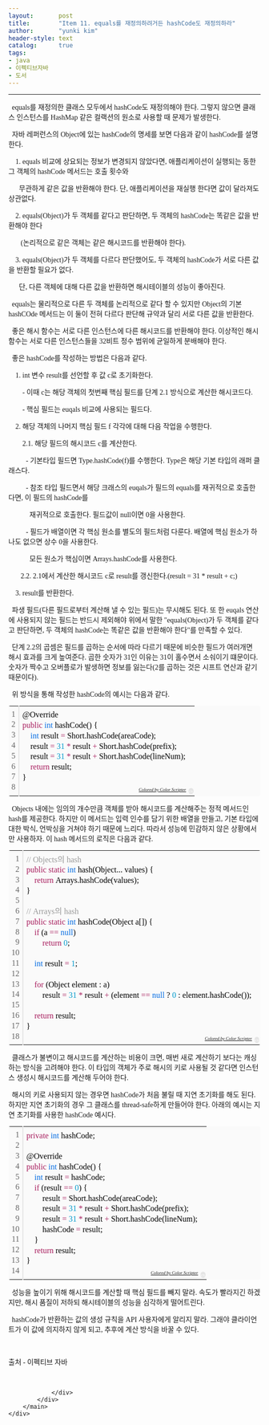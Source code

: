 ```yaml
---
layout:       post
title:        "Item 11. equals를 재정의하려거든 hashCode도 재정의하라"
author:       "yunki kim"
header-style: text
catalog:      true
tags: 
- java
- 이펙티브자바
- 도서
---
```


<head></head>
<body id="tt-body-page" class="">
<div id="wrap" class="wrap-right">
    <div id="container">
        <main class="main ">
            <div class="area-main">
                <div class="area-view">
                    <div class="article-header"></div>
                    <hr>
                    <div class="article-view">
                        <div class="contents_style">
                            <p data-ke-size="size16"><span style="font-family: 'Noto Serif KR';">&nbsp; equals를 재정의한 클래스 모두에서 hashCode도 재정의해야 한다. 그렇지 않으면 클래스 인스턴스를 HashMap 같은 컬랙션의 원소로 사용할 때 문제가 발생한다.</span></p>
<p data-ke-size="size16"><span style="font-family: 'Noto Serif KR';">&nbsp; 자바 레퍼런스의 Object에 있는 hashCode의 명세를 보면 다음과 같이 hashCode를 설명한다.</span></p>
<p data-ke-size="size16"><span style="font-family: 'Noto Serif KR';">&nbsp; &nbsp; 1. equals 비교에 상요되는 정보가 변경되지 않았다면, 애플리케이션이 실행되는 동한 그 객체의 hashCode 메서드는 호출 횟수와</span></p>
<p data-ke-size="size16"><span style="font-family: 'Noto Serif KR';">&nbsp; &nbsp; &nbsp; 무관하게 같은 값을 반환해야 한다. 단, 애플리케이션을 재실행 한다면 값이 달라져도 상관없다.</span></p>
<p data-ke-size="size16"><span style="font-family: 'Noto Serif KR';">&nbsp; &nbsp; 2. equals(Object)가 두 객체를 같다고 판단하면, 두 객체의 hashCode는 똑같은 값을 반환해야 한다</span></p>
<p data-ke-size="size16"><span style="font-family: 'Noto Serif KR';">&nbsp; &nbsp; &nbsp; &nbsp;(논리적으로 같은 객체는 같은 해시코드를 반환해야 한다).</span></p>
<p data-ke-size="size16"><span style="font-family: 'Noto Serif KR';">&nbsp; &nbsp; 3. equals(Object)가 두 객체를 다르다 판단했어도, 두 객체의 hashCode가 서로 다른 값을 반환할 필요가 없다. </span></p>
<p data-ke-size="size16"><span style="font-family: 'Noto Serif KR';">&nbsp; &nbsp; &nbsp; 단, 다른 객체에 대해 다른 값을 반환하면 해시테이블의 성능이 좋아진다.</span></p>
<p data-ke-size="size16"><span style="font-family: 'Noto Serif KR';">&nbsp; equals는 물리적으로 다른 두 객체를 논리적으로 같다 할 수 있지만 Object의 기본 hashCOde 메서드는 이 둘이 전혀 다르다 판단해 규약과 달리 서로 다른 값을 반환한다.</span></p>
<p data-ke-size="size16"><span style="font-family: 'Noto Serif KR';">&nbsp; 좋은 해시 함수는 서로 다른 인스턴스에 다른 해시코드를 반환해야 한다. 이상적인 해시 함수는 서로 다른 인스턴스들을 32비트 정수 범위에 균일하게 분배해야 한다.</span></p>
<p data-ke-size="size16"><span style="font-family: 'Noto Serif KR';">&nbsp; 좋은 hashCode를 작성하는 방법은 다음과 같다.</span></p>
<p data-ke-size="size16"><span style="font-family: 'Noto Serif KR';">&nbsp; &nbsp; 1. int 변수 result를 선언할 후 값 c로 초기화한다.</span></p>
<p data-ke-size="size16"><span style="font-family: 'Noto Serif KR';">&nbsp; &nbsp; &nbsp; &nbsp; - 이때 c는 해당 객체의 첫번째 핵심 필드를 단계 2.1 방식으로 계산한 해시코드다.</span></p>
<p data-ke-size="size16"><span style="font-family: 'Noto Serif KR';">&nbsp; &nbsp; &nbsp; &nbsp; - 핵심 필드는 euqals 비교에 사용되는 필드다.</span></p>
<p data-ke-size="size16"><span style="font-family: 'Noto Serif KR';">&nbsp; &nbsp; 2. 해당 객체의 나머지 핵심 필드 f 각각에 대해 다음 작업을 수행한다.</span></p>
<p data-ke-size="size16"><span style="font-family: 'Noto Serif KR';">&nbsp; &nbsp; &nbsp; &nbsp; 2.1. 해당 필드의 해시코드 c를 계산한다.</span></p>
<p data-ke-size="size16"><span style="font-family: 'Noto Serif KR';">&nbsp; &nbsp; &nbsp; &nbsp; &nbsp; - 기본타입 필드면 Type.hashCode(f)를 수행한다. Type은 해당 기본 타입의 래퍼 클래스다.</span></p>
<p data-ke-size="size16"><span style="font-family: 'Noto Serif KR';">&nbsp; &nbsp; &nbsp; &nbsp; &nbsp; - 참조 타입 필드면서 해당 크래스의 euqals가 필드의 equals를 재귀적으로 호출한다면, 이 필드의 hashCode를 </span></p>
<p data-ke-size="size16"><span style="font-family: 'Noto Serif KR';">&nbsp; &nbsp; &nbsp; &nbsp; &nbsp; &nbsp; 재귀적으로 </span><span style="font-family: 'Noto Serif KR';">호출한다. 필드값이 null이면 0을 사용한다.</span></p>
<p data-ke-size="size16"><span style="font-family: 'Noto Serif KR';">&nbsp; &nbsp; &nbsp; &nbsp; &nbsp; - 필드가 배열이면 각 핵심 원소를 별도의 필드처럼 다룬다. 배열에 핵심 원소가 하나도 없으면 상수 0을 사용한다. </span></p>
<p data-ke-size="size16"><span style="font-family: 'Noto Serif KR';">&nbsp; &nbsp; &nbsp; &nbsp; &nbsp; &nbsp; 모든 원소가 </span><span style="font-family: 'Noto Serif KR';">핵심이면 Arrays.hashCode를 사용한다.</span></p>
<p data-ke-size="size16"><span style="font-family: 'Noto Serif KR';">&nbsp; &nbsp; &nbsp; &nbsp;2.2. 2.1에서 계산한 해시코드 c로 result를 갱신한다.(result = 31 * result + c;)</span></p>
<p data-ke-size="size16"><span style="font-family: 'Noto Serif KR';">&nbsp; &nbsp; 3. result를 반환한다.</span></p>
<p data-ke-size="size16"><span style="font-family: 'Noto Serif KR';">&nbsp; 파생 필드(다른 필드로부터 계산해 낼 수 있는 필드)는 무시해도 된다. 또 한 euqals 연산에 사용되지 않는 필드는 반드시 제외해야 위에서 말한 "equals(Object)가 두 객체를 같다고 판단하면, 두 객체의 hashCode는 똑같은 값을 반환해야 한다"를 만족할 수 있다.</span></p>
<p data-ke-size="size16"><span style="font-family: 'Noto Serif KR';">&nbsp; 단계 2.2의 곱셈은 필드를 곱하는 순서에 따라 다르기 때문에 비슷한 필드가 여러개면 해시 효과를 크게 높여준다. 곱한 숫자가 31인 이유는 31이 홀수면서 소숴이기 떄문이다. 숫자가 짝수고 오버플로가 발생하면 정보를 잃는다(2를 곱하는 것은 시프트 연산과 같기 때문이다).</span></p>
<p data-ke-size="size16"><span style="font-family: 'Noto Serif KR';">&nbsp; 위 방식을 통해 작성한 hashCode의 예시는 다음과 같다.</span></p>
<div class="colorscripter-code" style="color: #010101; font-family: Consolas, 'Liberation Mono', Menlo, Courier, monospace !important; position: relative !important; overflow: auto;">
<table class="colorscripter-code-table" style="margin: 0; padding: 0; border: none; background-color: #fafafa; border-radius: 4px;" cellspacing="0" cellpadding="0" data-ke-align="alignLeft">
<tbody>
<tr>
<td style="padding: 6px; border-right: 2px solid #e5e5e5;">
<div style="margin: 0; padding: 0; word-break: normal; text-align: right; color: #666; font-family: Consolas, 'Liberation Mono', Menlo, Courier, monospace !important; line-height: 130%;">
<div style="line-height: 130%;"><span style="font-family: 'Noto Serif KR';">1</span></div>
<div style="line-height: 130%;"><span style="font-family: 'Noto Serif KR';">2</span></div>
<div style="line-height: 130%;"><span style="font-family: 'Noto Serif KR';">3</span></div>
<div style="line-height: 130%;"><span style="font-family: 'Noto Serif KR';">4</span></div>
<div style="line-height: 130%;"><span style="font-family: 'Noto Serif KR';">5</span></div>
<div style="line-height: 130%;"><span style="font-family: 'Noto Serif KR';">6</span></div>
<div style="line-height: 130%;"><span style="font-family: 'Noto Serif KR';">7</span></div>
<div style="line-height: 130%;"><span style="font-family: 'Noto Serif KR';">8</span></div>
</div>
</td>
<td style="padding: 6px 0; text-align: left;">
<div style="margin: 0; padding: 0; color: #010101; font-family: Consolas, 'Liberation Mono', Menlo, Courier, monospace !important; line-height: 130%;">
<div style="padding: 0 6px; white-space: pre; line-height: 130%;"><span style="font-family: 'Noto Serif KR';">@Override</span></div>
<div style="padding: 0 6px; white-space: pre; line-height: 130%;"><span style="font-family: 'Noto Serif KR';"><span style="color: #a71d5d;">public</span>&nbsp;<span style="color: #066de2;">int</span>&nbsp;hashCode()&nbsp;{</span></div>
<div style="padding: 0 6px; white-space: pre; line-height: 130%;"><span style="font-family: 'Noto Serif KR';">&nbsp;&nbsp;&nbsp;&nbsp;<span style="color: #066de2;">int</span>&nbsp;result&nbsp;<span style="color: #0086b3;"></span><span style="color: #a71d5d;">=</span>&nbsp;Short.hashCode(areaCode);</span></div>
<div style="padding: 0 6px; white-space: pre; line-height: 130%;"><span style="font-family: 'Noto Serif KR';">&nbsp;&nbsp;&nbsp;&nbsp;result&nbsp;<span style="color: #0086b3;"></span><span style="color: #a71d5d;">=</span>&nbsp;<span style="color: #0099cc;">31</span>&nbsp;<span style="color: #0086b3;"></span><span style="color: #a71d5d;">*</span>&nbsp;result&nbsp;<span style="color: #0086b3;"></span><span style="color: #a71d5d;">+</span>&nbsp;Short.hashCode(prefix);</span></div>
<div style="padding: 0 6px; white-space: pre; line-height: 130%;"><span style="font-family: 'Noto Serif KR';">&nbsp;&nbsp;&nbsp;&nbsp;result&nbsp;<span style="color: #0086b3;"></span><span style="color: #a71d5d;">=</span>&nbsp;<span style="color: #0099cc;">31</span>&nbsp;<span style="color: #0086b3;"></span><span style="color: #a71d5d;">*</span>&nbsp;result&nbsp;<span style="color: #0086b3;"></span><span style="color: #a71d5d;">+</span>&nbsp;Short.hashCode(lineNum);</span></div>
<div style="padding: 0 6px; white-space: pre; line-height: 130%;"><span style="font-family: 'Noto Serif KR';">&nbsp;&nbsp;&nbsp;&nbsp;<span style="color: #a71d5d;">return</span>&nbsp;result;</span></div>
<div style="padding: 0 6px; white-space: pre; line-height: 130%;"><span style="font-family: 'Noto Serif KR';">}</span></div>
<div style="padding: 0 6px; white-space: pre; line-height: 130%;">&nbsp;</div>
</div>
<div style="text-align: right; margin-top: -13px; margin-right: 5px; font-size: 9px; font-style: italic;"><span style="font-family: 'Noto Serif KR';"><a style="color: #e5e5e5text-decoration:none;" href="http://colorscripter.com/info#e" target="_blank" rel="noopener">Colored by Color Scripter</a></span></div>
</td>
<td style="vertical-align: bottom; padding: 0 2px 4px 0;"><span style="font-family: 'Noto Serif KR';"><a style="text-decoration: none; color: white;" href="http://colorscripter.com/info#e" target="_blank" rel="noopener"><span style="font-size: 9px; word-break: normal; background-color: #e5e5e5; color: white; border-radius: 10px; padding: 1px;">cs</span></a></span></td>
</tr>
</tbody>
</table>
</div>
<p data-ke-size="size16"><span style="font-family: 'Noto Serif KR';">&nbsp; Objects 내에는 임의의 개수만큼 객체를 받아 해시코드를 계산해주는 정적 메서드인 hash를 제공한다. 하지만 이 메서드는 입력 인수를 담기 위한 배열을 만들고, 기본 타입에 대한 박식, 언박싱을 거쳐야 하기 때문에 느리다. 따라서 성능에 민감하지 않은 상황에서만 사용하자. 이 hash 메서드의 로직은 다음과 같다.</span></p>
<div class="colorscripter-code" style="color: #010101; font-family: Consolas, 'Liberation Mono', Menlo, Courier, monospace !important; position: relative !important; overflow: auto;">
<table class="colorscripter-code-table" style="margin: 0; padding: 0; border: none; background-color: #fafafa; border-radius: 4px;" cellspacing="0" cellpadding="0" data-ke-align="alignLeft">
<tbody>
<tr>
<td style="padding: 6px; border-right: 2px solid #e5e5e5;">
<div style="margin: 0; padding: 0; word-break: normal; text-align: right; color: #666; font-family: Consolas, 'Liberation Mono', Menlo, Courier, monospace !important; line-height: 130%;">
<div style="line-height: 130%;"><span style="font-family: 'Noto Serif KR';">1</span></div>
<div style="line-height: 130%;"><span style="font-family: 'Noto Serif KR';">2</span></div>
<div style="line-height: 130%;"><span style="font-family: 'Noto Serif KR';">3</span></div>
<div style="line-height: 130%;"><span style="font-family: 'Noto Serif KR';">4</span></div>
<div style="line-height: 130%;"><span style="font-family: 'Noto Serif KR';">5</span></div>
<div style="line-height: 130%;"><span style="font-family: 'Noto Serif KR';">6</span></div>
<div style="line-height: 130%;"><span style="font-family: 'Noto Serif KR';">7</span></div>
<div style="line-height: 130%;"><span style="font-family: 'Noto Serif KR';">8</span></div>
<div style="line-height: 130%;"><span style="font-family: 'Noto Serif KR';">9</span></div>
<div style="line-height: 130%;"><span style="font-family: 'Noto Serif KR';">10</span></div>
<div style="line-height: 130%;"><span style="font-family: 'Noto Serif KR';">11</span></div>
<div style="line-height: 130%;"><span style="font-family: 'Noto Serif KR';">12</span></div>
<div style="line-height: 130%;"><span style="font-family: 'Noto Serif KR';">13</span></div>
<div style="line-height: 130%;"><span style="font-family: 'Noto Serif KR';">14</span></div>
<div style="line-height: 130%;"><span style="font-family: 'Noto Serif KR';">15</span></div>
<div style="line-height: 130%;"><span style="font-family: 'Noto Serif KR';">16</span></div>
<div style="line-height: 130%;"><span style="font-family: 'Noto Serif KR';">17</span></div>
<div style="line-height: 130%;"><span style="font-family: 'Noto Serif KR';">18</span></div>
</div>
</td>
<td style="padding: 6px 0; text-align: left;">
<div style="margin: 0; padding: 0; color: #010101; font-family: Consolas, 'Liberation Mono', Menlo, Courier, monospace !important; line-height: 130%;">
<div style="padding: 0 6px; white-space: pre; line-height: 130%;"><span style="color: #999999; font-family: 'Noto Serif KR';">//&nbsp;Objects의&nbsp;hash</span></div>
<div style="padding: 0 6px; white-space: pre; line-height: 130%;"><span style="font-family: 'Noto Serif KR';"><span style="color: #a71d5d;">public</span>&nbsp;<span style="color: #a71d5d;">static</span>&nbsp;<span style="color: #066de2;">int</span>&nbsp;hash(Object...&nbsp;values)&nbsp;{</span></div>
<div style="padding: 0 6px; white-space: pre; line-height: 130%;"><span style="font-family: 'Noto Serif KR';">&nbsp;&nbsp;&nbsp;&nbsp;<span style="color: #a71d5d;">return</span>&nbsp;Arrays.hashCode(values);</span></div>
<div style="padding: 0 6px; white-space: pre; line-height: 130%;"><span style="font-family: 'Noto Serif KR';">}</span></div>
<div style="padding: 0 6px; white-space: pre; line-height: 130%;">&nbsp;</div>
<div style="padding: 0 6px; white-space: pre; line-height: 130%;"><span style="color: #999999; font-family: 'Noto Serif KR';">//&nbsp;Arrays의&nbsp;hash</span></div>
<div style="padding: 0 6px; white-space: pre; line-height: 130%;"><span style="font-family: 'Noto Serif KR';"><span style="color: #a71d5d;">public</span>&nbsp;<span style="color: #a71d5d;">static</span>&nbsp;<span style="color: #066de2;">int</span>&nbsp;hashCode(Object&nbsp;a[])&nbsp;{</span></div>
<div style="padding: 0 6px; white-space: pre; line-height: 130%;"><span style="font-family: 'Noto Serif KR';">&nbsp;&nbsp;&nbsp;&nbsp;<span style="color: #a71d5d;">if</span>&nbsp;(a&nbsp;<span style="color: #0086b3;"></span><span style="color: #a71d5d;">=</span><span style="color: #0086b3;"></span><span style="color: #a71d5d;">=</span>&nbsp;<span style="color: #066de2;">null</span>)</span></div>
<div style="padding: 0 6px; white-space: pre; line-height: 130%;"><span style="font-family: 'Noto Serif KR';">&nbsp;&nbsp;&nbsp;&nbsp;&nbsp;&nbsp;&nbsp;&nbsp;<span style="color: #a71d5d;">return</span>&nbsp;<span style="color: #0099cc;">0</span>;</span></div>
<div style="padding: 0 6px; white-space: pre; line-height: 130%;">&nbsp;</div>
<div style="padding: 0 6px; white-space: pre; line-height: 130%;"><span style="font-family: 'Noto Serif KR';">&nbsp;&nbsp;&nbsp;&nbsp;<span style="color: #066de2;">int</span>&nbsp;result&nbsp;<span style="color: #0086b3;"></span><span style="color: #a71d5d;">=</span>&nbsp;<span style="color: #0099cc;">1</span>;</span></div>
<div style="padding: 0 6px; white-space: pre; line-height: 130%;">&nbsp;</div>
<div style="padding: 0 6px; white-space: pre; line-height: 130%;"><span style="font-family: 'Noto Serif KR';">&nbsp;&nbsp;&nbsp;&nbsp;<span style="color: #a71d5d;">for</span>&nbsp;(Object&nbsp;element&nbsp;:&nbsp;a)</span></div>
<div style="padding: 0 6px; white-space: pre; line-height: 130%;"><span style="font-family: 'Noto Serif KR';">&nbsp;&nbsp;&nbsp;&nbsp;&nbsp;&nbsp;&nbsp;&nbsp;result&nbsp;<span style="color: #0086b3;"></span><span style="color: #a71d5d;">=</span>&nbsp;<span style="color: #0099cc;">31</span>&nbsp;<span style="color: #0086b3;"></span><span style="color: #a71d5d;">*</span>&nbsp;result&nbsp;<span style="color: #0086b3;"></span><span style="color: #a71d5d;">+</span>&nbsp;(element&nbsp;<span style="color: #0086b3;"></span><span style="color: #a71d5d;">=</span><span style="color: #0086b3;"></span><span style="color: #a71d5d;">=</span>&nbsp;<span style="color: #066de2;">null</span>&nbsp;?&nbsp;<span style="color: #0099cc;">0</span>&nbsp;:&nbsp;element.hashCode());</span></div>
<div style="padding: 0 6px; white-space: pre; line-height: 130%;">&nbsp;</div>
<div style="padding: 0 6px; white-space: pre; line-height: 130%;"><span style="font-family: 'Noto Serif KR';">&nbsp;&nbsp;&nbsp;&nbsp;<span style="color: #a71d5d;">return</span>&nbsp;result;</span></div>
<div style="padding: 0 6px; white-space: pre; line-height: 130%;"><span style="font-family: 'Noto Serif KR';">}</span></div>
<div style="padding: 0 6px; white-space: pre; line-height: 130%;">&nbsp;</div>
</div>
<div style="text-align: right; margin-top: -13px; margin-right: 5px; font-size: 9px; font-style: italic;"><span style="font-family: 'Noto Serif KR';"><a style="color: #e5e5e5text-decoration:none;" href="http://colorscripter.com/info#e" target="_blank" rel="noopener">Colored by Color Scripter</a></span></div>
</td>
<td style="vertical-align: bottom; padding: 0 2px 4px 0;"><span style="font-family: 'Noto Serif KR';"><a style="text-decoration: none; color: white;" href="http://colorscripter.com/info#e" target="_blank" rel="noopener"><span style="font-size: 9px; word-break: normal; background-color: #e5e5e5; color: white; border-radius: 10px; padding: 1px;">cs</span></a></span></td>
</tr>
</tbody>
</table>
</div>
<p data-ke-size="size16"><span style="font-family: 'Noto Serif KR';">&nbsp; 클래스가 불변이고 해시코드를 계산하는 비용이 크면, 매번 새로 계산하기 보다는 캐싱하는 방식을 고려해야 한다. 이 타입의 객체가 주로 해시의 키로 사용될 것 같다면 인스턴스 생성시 해시코드를 계산해 두어야 한다.</span></p>
<p data-ke-size="size16"><span style="font-family: 'Noto Serif KR';">&nbsp; 해시의 키로 사용되지 않는 경우면 hashCode가 처음 불릴 때 지연 초기화를 해도 된다. 하지만 지연 초기화의 경우 그 클래스를 thread-safe하게 만들어야 한다. 아래의 예시는 지연 초기화를 사용한 hashCode 예시다.</span></p>
<div class="colorscripter-code" style="color: #010101; font-family: Consolas, 'Liberation Mono', Menlo, Courier, monospace !important; position: relative !important; overflow: auto;">
<table class="colorscripter-code-table" style="margin: 0; padding: 0; border: none; background-color: #fafafa; border-radius: 4px;" cellspacing="0" cellpadding="0" data-ke-align="alignLeft">
<tbody>
<tr>
<td style="padding: 6px; border-right: 2px solid #e5e5e5;">
<div style="margin: 0; padding: 0; word-break: normal; text-align: right; color: #666; font-family: Consolas, 'Liberation Mono', Menlo, Courier, monospace !important; line-height: 130%;">
<div style="line-height: 130%;"><span style="font-family: 'Noto Serif KR';">1</span></div>
<div style="line-height: 130%;"><span style="font-family: 'Noto Serif KR';">2</span></div>
<div style="line-height: 130%;"><span style="font-family: 'Noto Serif KR';">3</span></div>
<div style="line-height: 130%;"><span style="font-family: 'Noto Serif KR';">4</span></div>
<div style="line-height: 130%;"><span style="font-family: 'Noto Serif KR';">5</span></div>
<div style="line-height: 130%;"><span style="font-family: 'Noto Serif KR';">6</span></div>
<div style="line-height: 130%;"><span style="font-family: 'Noto Serif KR';">7</span></div>
<div style="line-height: 130%;"><span style="font-family: 'Noto Serif KR';">8</span></div>
<div style="line-height: 130%;"><span style="font-family: 'Noto Serif KR';">9</span></div>
<div style="line-height: 130%;"><span style="font-family: 'Noto Serif KR';">10</span></div>
<div style="line-height: 130%;"><span style="font-family: 'Noto Serif KR';">11</span></div>
<div style="line-height: 130%;"><span style="font-family: 'Noto Serif KR';">12</span></div>
<div style="line-height: 130%;"><span style="font-family: 'Noto Serif KR';">13</span></div>
<div style="line-height: 130%;"><span style="font-family: 'Noto Serif KR';">14</span></div>
</div>
</td>
<td style="padding: 6px 0; text-align: left;">
<div style="margin: 0; padding: 0; color: #010101; font-family: Consolas, 'Liberation Mono', Menlo, Courier, monospace !important; line-height: 130%;">
<div style="padding: 0 6px; white-space: pre; line-height: 130%;"><span style="font-family: 'Noto Serif KR';"><span style="color: #a71d5d;">private</span>&nbsp;<span style="color: #066de2;">int</span>&nbsp;hashCode;</span></div>
<div style="padding: 0 6px; white-space: pre; line-height: 130%;">&nbsp;</div>
<div style="padding: 0 6px; white-space: pre; line-height: 130%;"><span style="font-family: 'Noto Serif KR';">@Override</span></div>
<div style="padding: 0 6px; white-space: pre; line-height: 130%;"><span style="font-family: 'Noto Serif KR';"><span style="color: #a71d5d;">public</span>&nbsp;<span style="color: #066de2;">int</span>&nbsp;hashCode()&nbsp;{</span></div>
<div style="padding: 0 6px; white-space: pre; line-height: 130%;"><span style="font-family: 'Noto Serif KR';">&nbsp;&nbsp;&nbsp;&nbsp;<span style="color: #066de2;">int</span>&nbsp;result&nbsp;<span style="color: #0086b3;"></span><span style="color: #a71d5d;">=</span>&nbsp;hashCode;</span></div>
<div style="padding: 0 6px; white-space: pre; line-height: 130%;"><span style="font-family: 'Noto Serif KR';">&nbsp;&nbsp;&nbsp;&nbsp;<span style="color: #a71d5d;">if</span>&nbsp;(result&nbsp;<span style="color: #0086b3;"></span><span style="color: #a71d5d;">=</span><span style="color: #0086b3;"></span><span style="color: #a71d5d;">=</span>&nbsp;<span style="color: #0099cc;">0</span>)&nbsp;{</span></div>
<div style="padding: 0 6px; white-space: pre; line-height: 130%;"><span style="font-family: 'Noto Serif KR';">&nbsp;&nbsp;&nbsp;&nbsp;&nbsp;&nbsp;&nbsp;&nbsp;result&nbsp;<span style="color: #0086b3;"></span><span style="color: #a71d5d;">=</span>&nbsp;Short.hashCode(areaCode);</span></div>
<div style="padding: 0 6px; white-space: pre; line-height: 130%;"><span style="font-family: 'Noto Serif KR';">&nbsp;&nbsp;&nbsp;&nbsp;&nbsp;&nbsp;&nbsp;&nbsp;result&nbsp;<span style="color: #0086b3;"></span><span style="color: #a71d5d;">=</span>&nbsp;<span style="color: #0099cc;">31</span>&nbsp;<span style="color: #0086b3;"></span><span style="color: #a71d5d;">*</span>&nbsp;result&nbsp;<span style="color: #0086b3;"></span><span style="color: #a71d5d;">+</span>&nbsp;Short.hashCode(prefix);</span></div>
<div style="padding: 0 6px; white-space: pre; line-height: 130%;"><span style="font-family: 'Noto Serif KR';">&nbsp;&nbsp;&nbsp;&nbsp;&nbsp;&nbsp;&nbsp;&nbsp;result&nbsp;<span style="color: #0086b3;"></span><span style="color: #a71d5d;">=</span>&nbsp;<span style="color: #0099cc;">31</span>&nbsp;<span style="color: #0086b3;"></span><span style="color: #a71d5d;">*</span>&nbsp;result&nbsp;<span style="color: #0086b3;"></span><span style="color: #a71d5d;">+</span>&nbsp;Short.hashCode(lineNum);</span></div>
<div style="padding: 0 6px; white-space: pre; line-height: 130%;"><span style="font-family: 'Noto Serif KR';">&nbsp;&nbsp;&nbsp;&nbsp;&nbsp;&nbsp;&nbsp;&nbsp;hashCode&nbsp;<span style="color: #0086b3;"></span><span style="color: #a71d5d;">=</span>&nbsp;result;</span></div>
<div style="padding: 0 6px; white-space: pre; line-height: 130%;"><span style="font-family: 'Noto Serif KR';">&nbsp;&nbsp;&nbsp;&nbsp;}</span></div>
<div style="padding: 0 6px; white-space: pre; line-height: 130%;"><span style="font-family: 'Noto Serif KR';">&nbsp;&nbsp;&nbsp;&nbsp;<span style="color: #a71d5d;">return</span>&nbsp;result;</span></div>
<div style="padding: 0 6px; white-space: pre; line-height: 130%;"><span style="font-family: 'Noto Serif KR';">}</span></div>
<div style="padding: 0 6px; white-space: pre; line-height: 130%;">&nbsp;</div>
</div>
<div style="text-align: right; margin-top: -13px; margin-right: 5px; font-size: 9px; font-style: italic;"><span style="font-family: 'Noto Serif KR';"><a style="color: #e5e5e5text-decoration:none;" href="http://colorscripter.com/info#e" target="_blank" rel="noopener">Colored by Color Scripter</a></span></div>
</td>
<td style="vertical-align: bottom; padding: 0 2px 4px 0;"><span style="font-family: 'Noto Serif KR';"><a style="text-decoration: none; color: white;" href="http://colorscripter.com/info#e" target="_blank" rel="noopener"><span style="font-size: 9px; word-break: normal; background-color: #e5e5e5; color: white; border-radius: 10px; padding: 1px;">cs</span></a></span></td>
</tr>
</tbody>
</table>
</div>
<p data-ke-size="size16"><span style="font-family: 'Noto Serif KR';">&nbsp; 성능을 높이기 위해 해시코드를 계산할 때 핵심 필드를 빼지 말라. 속도가 빨라지긴 하겠지만, 해시 품질이 저하되 해시테이블의 성능을 심각하게 떨어트린다.&nbsp;</span></p>
<p data-ke-size="size16"><span style="font-family: 'Noto Serif KR';">&nbsp; hashCode가 반환하는 값의 생성 규칙을 API 사용자에게 알리지 말라. 그래야 클라이언트가 이 값에 의지하지 않게 되고, 추후에 계산 방식을 바꿀 수 있다.</span></p>
<p data-ke-size="size16">&nbsp;</p>
<p data-ke-size="size16"><span style="font-family: 'Noto Serif KR';">출처 - 이펙티브 자바</span></p>
                        </div>
                        <br>
                        <div class="tags"></div>
                    </div>
                    
                </div>
            </div>
        </main>
    </div>
</div>


</body>